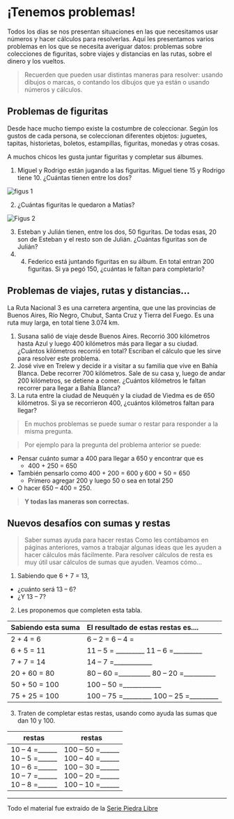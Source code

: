 # ¡Tenemos problemas!

Todos los días se nos presentan situaciones en las que necesitamos usar números y hacer cálculos para resolverlas. Aquí les presentamos varios problemas en los que se necesita averiguar datos: problemas sobre colecciones de figuritas, sobre viajes y distancias en las rutas, sobre el dinero y los vueltos.

>Recuerden que pueden usar distintas maneras para resolver: usando dibujos o marcas, o contando los dibujos que ya están o usando números y cálculos.

## Problemas de figuritas
Desde hace mucho tiempo existe la costumbre de coleccionar. Según los gustos de cada persona, se coleccionan diferentes objetos: juguetes, tapitas, historietas, boletos, estampillas, figuritas, monedas y otras cosas.

A muchos chicos les gusta juntar figuritas y completar sus álbumes.

1. Miguel y Rodrigo están jugando a las figuritas. Miguel tiene 15 y Rodrigo tiene 10. ¿Cuántas tienen entre los dos?

![figus 1](https://farm6.staticflickr.com/5595/14497613547_2ac78e3666_z.jpg)

2. ¿Cuántas figuritas le quedaron a Matías?

![Figus 2](https://farm4.staticflickr.com/3868/14684740445_04d086785a_z.jpg)

3. Esteban y Julián tienen, entre los dos, 50 figuritas. De todas esas, 20 son de Esteban y el resto son de Julián. ¿Cuántas figuritas son de Julián?
4. 4. Federico está juntando figuritas en su álbum. En total entran 200 figuritas. Si ya pegó 150, ¿cuántas le faltan para completarlo?

## Problemas de viajes, rutas y distancias...

La Ruta Nacional 3 es una carretera argentina, que une las provincias de Buenos Aires, Río Negro, Chubut, Santa Cruz y Tierra del Fuego. Es una ruta muy larga, en total tiene 3.074 km.

1. Susana salió de viaje desde Buenos Aires. Recorrió 300 kilómetros hasta Azul y luego 400 kilómetros más para llegar a su ciudad. ¿Cuántos kilómetros recorrió en total? Escriban el cálculo que les sirve para resolver este problema.
2. José vive en Trelew y decide ir a visitar a su familia que vive en Bahía Blanca. Debe recorrer 700 kilómetros. Sale de su casa y, luego de andar 200 kilómetros, se detiene a comer. ¿Cuántos kilómetros le faltan recorrer para llegar a Bahía Blanca?
3. La ruta entre la ciudad de Neuquén y la ciudad de Viedma es de 650 kilómetros. Si ya se recorrieron 400, ¿cuántos kilómetros faltan para llegar?

>En muchos problemas se puede sumar o restar para responder a la misma pregunta.

>Por ejemplo para la pregunta del problema anterior se puede:
- Pensar cuánto sumar a 400 para llegar a 650 y encontrar que es
  - 400 + 250 = 650
- También pensarlo como 400 + 200 = 600 y 600 + 50 = 650
  - Primero agregar 200 y luego 50 o sea en total 250
- O hacer 650 – 400 = 250.

>**Y todas las maneras son correctas.**

## Nuevos desafíos con sumas y restas

>Saber sumas ayuda para hacer restas 
Como les contábamos en páginas anteriores, vamos a trabajar algunas ideas que les ayuden a hacer cálculos más fácilmente. Para resolver cálculos de resta es muy útil usar cálculos de sumas que ayuden. Veamos cómo...

1. Sabiendo que 6 + 7 = 13, 
  - ¿cuánto será 13 – 6?
  - ¿Y 13 – 7?
2. Les proponemos que completen esta tabla.

|Sabiendo esta suma|El resultado de estas restas es....|
|:------------------|:-----------------------------------|
|2 + 4 = 6         |6 – 2 =          6 – 4 =           |
|6 + 5 = 11|11 – 5 = _________        11 – 6 =_________|
|7 + 7 = 14|14 – 7 =____________|
|20 + 60 = 80|80 – 60 =__________          80 – 20 =__________|
|50 + 50 = 100|100 – 50 =____________|
|75 + 25 = 100|100 – 75 =_________          100 – 25 =_________|

3. Traten de completar estas restas, usando como ayuda las sumas que dan 10 y 100.

|restas  |restas|
|------|------|
|10 – 4 =______  <br />10 – 5 =______  <br />10 – 6 =______  <br />10 – 7 =______   <br />10 – 8 =______|100 – 50 =______  <br />100 – 40 =______ <br /> 100 – 30 =______ <br /> 100 – 20 =______ <br /> 100 – 10 =______|

-----
Todo el material fue extraido de la [Serie Piedra Libre](http://www.educ.ar/sitios/educar/recursos/ver?id=118471&coleccion_id=118471&categoria_id=11952 "Serie Piedra Libre")






